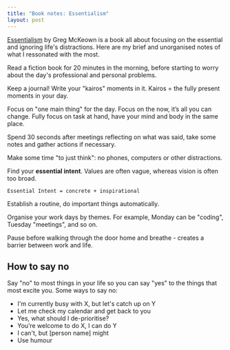 ```yaml
---
title: "Book notes: Essentialism"
layout: post
---
```


[Essentialism](https://amzn.to/3l4AeYY) by Greg McKeown is a book all about
focusing on the essential and ignoring life's distractions. Here are my brief
and unorganised notes of what I ressonated with the most.

Read a fiction book for 20 minutes in the morning, before starting to worry
about the day's professional and personal problems.

Keep a journal! Write your "kairos" moments in it. Kairos = the fully present
moments in your day.

Focus on "one main thing" for the day. Focus on the now, it’s all you can change.
Fully focus on task at hand, have your mind and body in the same place.

Spend 30 seconds after meetings reflecting on what was said, take some notes
and gather actions if necessary.

Make some time "to just think": no phones, computers or other distractions.

Find your **essential intent**. Values are often vague, whereas vision is often
too broad.

```
Essential Intent = concrete + inspirational 
```

Establish a routine, do important things automatically.

Organise your work days by themes. For example, Monday can be "coding", Tuesday
"meetings", and so on.

Pause before walking through the door home and breathe - creates a barrier
between work and life.

## How to say no

Say "no" to most things in your life so you can say "yes" to the things that
most excite you. Some ways to say no:

- I'm currently busy with X, but let's catch up on Y
- Let me check my calendar and get back to you
- Yes, what should I de-prioritise?
- You’re welcome to do X, I can do Y
- I can't, but [person name] might
- Use humour
